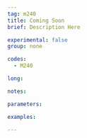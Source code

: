 ```yaml
---
tag: m240
title: Coming Soon
brief: Description Here

experimental: false
group: none

codes:
  - M240

long:

notes:

parameters:

examples:

---
```


